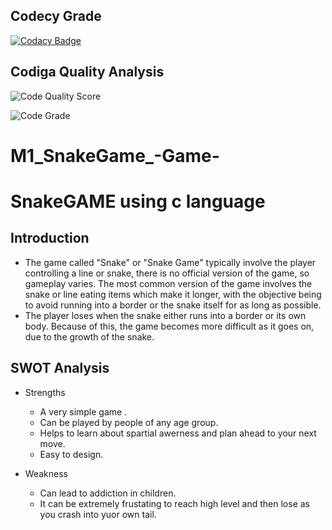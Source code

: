 ## Codecy Grade
[![Codacy Badge](https://app.codacy.com/project/badge/Grade/028d8c61346d45d1b517ce224cedc843)](https://www.codacy.com/gh/VISHNU-J1/M1_SnakeGame_-Game-/dashboard?utm_source=github.com&amp;utm_medium=referral&amp;utm_content=VISHNU-J1/M1_SnakeGame_-Game-&amp;utm_campaign=Badge_Grade)

## Codiga Quality Analysis
![Code Quality Score](https://api.codiga.io/project/31428/score/svg)

![Code Grade](https://api.codiga.io/project/31428/status/svg)

# M1_SnakeGame_-Game-
# SnakeGAME using c language


## Introduction
* The game called "Snake" or "Snake Game" typically involve the player controlling a line or snake, there is no official version of the game, so gameplay varies. The most common version of the game involves the snake or line eating items which make it longer, with the objective being to avoid running into a border or the snake itself for as long as possible.
* The player loses when the snake either runs into a border or its own body. Because of this, the game becomes more difficult as it goes on, due to the growth of the snake.

## SWOT Analysis
* Strengths
  * A very simple game .
  * Can be played by people of any age group. 
  * Helps to learn about spartial awerness and plan ahead to your next move. 
  * Easy to design.

* Weakness
  * Can lead to addiction in children. 
  * It can be extremely frustating to reach high level and then lose as you crash into yuor own tail.
